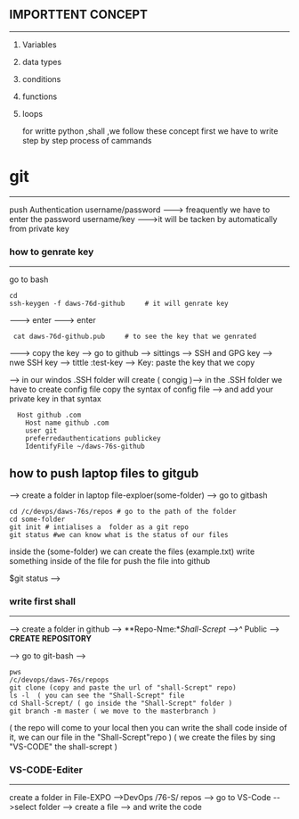 ## IMPORTTENT CONCEPT
*********************
1) Variables <br>
2) data types <br>
3) conditions <br>
4) functions <br>
5) loops <br>

   for writte python ,shall ,we follow these concept
   first we have to write step by step process of cammands

# git
______
push Authentication 
username/password  ---> freaquently we have to enter the password
username/key  --->it will be tacken by automatically from private key
### how to genrate key
***********************
go to bash 

    cd
    ssh-keygen -f daws-76d-github     # it will genrate key
  ---> enter   ---> enter

     cat daws-76d-github.pub     # to see the key that we genrated

  ---> copy the key --> go to github --> sittings --> SSH and GPG key 
  --> nwe SSH key --> tittle :test-key --> Key: paste the key that we copy

  --> in our windos .SSH folder will create ( congig )--> in the .SSH folder we have to create config file 
  copy the syntax of config file -->  and add your private key in that syntax 

      Host github .com
        Host name github .com
        user git
        preferredauthentications publickey
        IdentifyFile ~/daws-76s-github

## how to push laptop files to gitgub
--> create a folder in laptop file-exploer(some-folder) --> go to gitbash

    cd /c/devps/daws-76s/repos # go to the path of the folder
    cd some-folder
    git init # intialises a  folder as a git repo
    git status #we can know what is the status of our files
 inside the (some-folder) we can create the files (example.txt) write something inside of the file 
 for push the file into github 

$git status   -->


### write first shall 
***********************
--> create a folder in github --> **Repo-Nme:**Shall-Scrept
-->^* Public --> **CREATE REPOSITORY**

--> go to git-bash --> 

    pws
    /c/devops/daws-76s/repops
    git clone (copy and paste the url of "shall-Scrept" repo)
    ls -l  ( you can see the "Shall-Scrept" file
    cd Shall-Scrept/ ( go inside the "Shall-Scrept" folder )
    git branch -m master ( we move to the masterbranch )
( the repo will come to your local then you can write the shall code inside of it,
we can our file in the "Shall-Scrept"repo )
( we create the files by sing "VS-CODE" the shall-scrept )

### VS-CODE-Editer
*********************
create a folder in File-EXPO -->DevOps /76-S/ repos
--> go to VS-Code -->select folder --> create a file --> and write the code 



   


  
    
   
   

